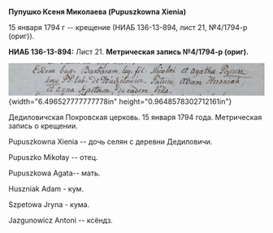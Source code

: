 **Пупушко Ксеня Миколаева (Pupuszkowna Xienia)**

15 января 1794 г -- крещение (НИАБ 136-13-894, лист 21, №4/1794-р
(ориг)).

**НИАБ 136-13-894:** Лист 21. **Метрическая запись №4/1794-р (ориг).**

![](./media/e50ed24b8b5c3c29fc46f92a53931d2a179fa418.png){width="6.496527777777778in"
height="0.9648578302712161in"}

Дедиловичская Покровская церковь. 15 января 1794 года. Метрическая
запись о крещении.

Pupuszkowna Xienia -- дочь селян с деревни Дедиловичи.

Pupuszko Mikołay -- отец.

Pupuszkowa Agata-- мать.

Huszniak Adam - кум.

Szpetowa Jryna - кума.

Jazgunowicz Antoni -- ксёндз.
